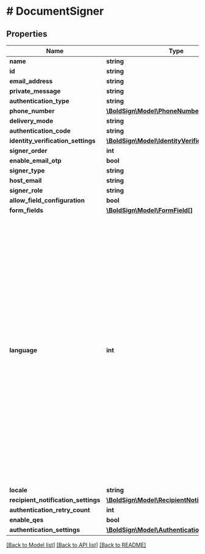 # # DocumentSigner

## Properties

Name | Type | Description | Notes
------------ | ------------- | ------------- | -------------
**name** | **string** |  |
**id** | **string** |  | [optional]
**email_address** | **string** |  | [optional]
**private_message** | **string** |  | [optional]
**authentication_type** | **string** |  | [optional]
**phone_number** | [**\BoldSign\Model\PhoneNumber**](PhoneNumber.md) |  | [optional]
**delivery_mode** | **string** |  | [optional]
**authentication_code** | **string** |  | [optional]
**identity_verification_settings** | [**\BoldSign\Model\IdentityVerificationSettings**](IdentityVerificationSettings.md) |  | [optional]
**signer_order** | **int** |  | [optional]
**enable_email_otp** | **bool** |  | [optional]
**signer_type** | **string** |  | [optional]
**host_email** | **string** |  | [optional]
**signer_role** | **string** |  | [optional]
**allow_field_configuration** | **bool** |  | [optional]
**form_fields** | [**\BoldSign\Model\FormField[]**](FormField.md) |  | [optional]
**language** | **int** | &lt;p&gt;Description:&lt;/p&gt;&lt;ul&gt;&lt;li&gt;&lt;i&gt;0&lt;/i&gt; - None&lt;/li&gt;&lt;li&gt;&lt;i&gt;1&lt;/i&gt; - English&lt;/li&gt;&lt;li&gt;&lt;i&gt;2&lt;/i&gt; - Spanish&lt;/li&gt;&lt;li&gt;&lt;i&gt;3&lt;/i&gt; - German&lt;/li&gt;&lt;li&gt;&lt;i&gt;4&lt;/i&gt; - French&lt;/li&gt;&lt;li&gt;&lt;i&gt;5&lt;/i&gt; - Romanian&lt;/li&gt;&lt;li&gt;&lt;i&gt;6&lt;/i&gt; - Norwegian&lt;/li&gt;&lt;li&gt;&lt;i&gt;7&lt;/i&gt; - Bulgarian&lt;/li&gt;&lt;li&gt;&lt;i&gt;8&lt;/i&gt; - Italian&lt;/li&gt;&lt;li&gt;&lt;i&gt;9&lt;/i&gt; - Danish&lt;/li&gt;&lt;li&gt;&lt;i&gt;10&lt;/i&gt; - Polish&lt;/li&gt;&lt;li&gt;&lt;i&gt;11&lt;/i&gt; - Portuguese&lt;/li&gt;&lt;li&gt;&lt;i&gt;12&lt;/i&gt; - Czech&lt;/li&gt;&lt;li&gt;&lt;i&gt;13&lt;/i&gt; - Dutch&lt;/li&gt;&lt;li&gt;&lt;i&gt;14&lt;/i&gt; - Swedish&lt;/li&gt;&lt;li&gt;&lt;i&gt;15&lt;/i&gt; - Russian&lt;/li&gt;&lt;/ul&gt; | [optional]
**locale** | **string** |  | [optional]
**recipient_notification_settings** | [**\BoldSign\Model\RecipientNotificationSettings**](RecipientNotificationSettings.md) |  | [optional]
**authentication_retry_count** | **int** |  | [optional]
**enable_qes** | **bool** |  | [optional]
**authentication_settings** | [**\BoldSign\Model\AuthenticationSettings**](AuthenticationSettings.md) |  | [optional]

[[Back to Model list]](../../README.md#models) [[Back to API list]](../../README.md#endpoints) [[Back to README]](../../README.md)
